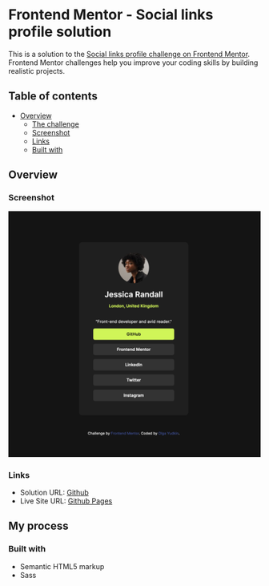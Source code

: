 # Frontend Mentor - Social links profile solution

This is a solution to the [Social links profile challenge on Frontend Mentor](https://www.frontendmentor.io/challenges/social-links-profile-UG32l9m6dQ). Frontend Mentor challenges help you improve your coding skills by building realistic projects. 

## Table of contents

- [Overview](#overview)
  - [The challenge](#the-challenge)
  - [Screenshot](#screenshot)
  - [Links](#links)
  - [Built with](#built-with)

## Overview


### Screenshot

![](./assets/images/screenshot.png)


### Links

- Solution URL: [Github](https://github.com/cvtqx/social-links-challenge)
- Live Site URL: [Github Pages](https://cvtqx.github.io/social-links-challenge/)

## My process

### Built with

- Semantic HTML5 markup
- Sass








